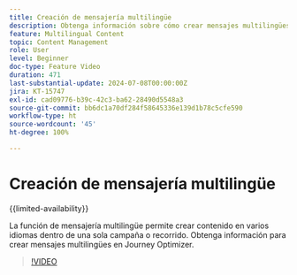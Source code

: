 ```yaml
---
title: Creación de mensajería multilingüe
description: Obtenga información sobre cómo crear mensajes multilingües en Adobe Journey Optimizer.
feature: Multilingual Content
topic: Content Management
role: User
level: Beginner
doc-type: Feature Video
duration: 471
last-substantial-update: 2024-07-08T00:00:00Z
jira: KT-15747
exl-id: cad09776-b39c-42c3-ba62-28490d5548a3
source-git-commit: bb6dc1a70df284f58645336e139d1b78c5cfe590
workflow-type: ht
source-wordcount: '45'
ht-degree: 100%

---
```


# Creación de mensajería multilingüe

{{limited-availability}}

La función de mensajería multilingüe permite crear contenido en varios idiomas dentro de una sola campaña o recorrido. Obtenga información para crear mensajes multilingües en Journey Optimizer.

>[!VIDEO](https://video.tv.adobe.com/v/3452116/?learn=on&captions=spa)
